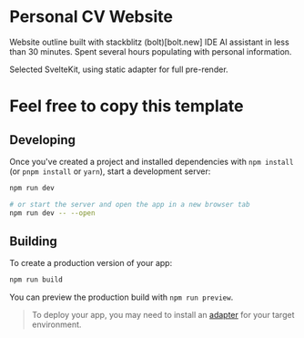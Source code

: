 # Personal CV Website

Website outline built with stackblitz (bolt)[bolt.new] IDE AI assistant in less than 30 minutes. Spent several hours populating with personal information.

Selected SvelteKit, using static adapter for full pre-render.

# Feel free to copy this template

## Developing

Once you've created a project and installed dependencies with `npm install` (or `pnpm install` or `yarn`), start a development server:

```bash
npm run dev

# or start the server and open the app in a new browser tab
npm run dev -- --open
```

## Building

To create a production version of your app:

```bash
npm run build
```

You can preview the production build with `npm run preview`.

> To deploy your app, you may need to install an [adapter](https://kit.svelte.dev/docs/adapters) for your target environment.

